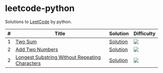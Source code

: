 # leetcode-python

Solutions to [LeetCode](https://leetcode.com/problemset/all/) by python.

| # | Title | Solution | Difficulty |
| --- | --- | --- | --- |
| 1 | [Two Sum](https://leetcode.com/problems/two-sum/description/) | [Solution](https://github.com/xiaowei1118/leetcode-python/blob/master/1_TwoSum/two_sum.py) | ![](https://img.shields.io/badge/%20Difficulty-Easy-brightgreen.svg) |
| 2 | [Add Two Numbers](https://leetcode.com/problems/add-two-numbers/description/) | [Solution](https://github.com/xiaowei1118/leetcode-python/blob/master/2_AddTwoNumbers/add_two_numbers.py) | ![](https://img.shields.io/badge/%20Difficulty-medium-orange.svg) |
| 2 | [Longest Substring Without Repeating Characters](https://leetcode.com/problems/longest-substring-without-repeating-characters/description/) | [Solution](https://github.com/xiaowei1118/leetcode-python/blob/master/3_LongestSubString/longest_substring.py) | ![](https://img.shields.io/badge/%20Difficulty-medium-orange.svg) |